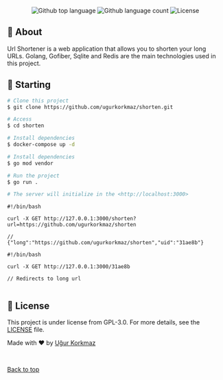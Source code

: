 

<p align="center">
  <img alt="Github top language" src="https://img.shields.io/github/languages/top/ugurkorkmaz/shorten?color=56BEB8">

  <img alt="Github language count" src="https://img.shields.io/github/languages/count/ugurkorkmaz/shorten?color=56BEB8">

  <img alt="License" src="https://img.shields.io/github/license/ugurkorkmaz/shorten?color=56BEB8">



<br>

## :dart: About ##
Url Shortener is a web application that allows you to shorten your long URLs. Golang, Gofiber, Sqlite and Redis are the main technologies used in this project.

## :checkered_flag: Starting ##

```bash
# Clone this project
$ git clone https://github.com/ugurkorkmaz/shorten.git

# Access
$ cd shorten

# Install dependencies
$ docker-compose up -d

# Install dependencies
$ go mod vendor

# Run the project
$ go run .

# The server will initialize in the <http://localhost:3000>
```
```
#!/bin/bash

curl -X GET http://127.0.0.1:3000/shorten?url=https://github.com/ugurkorkmaz/shorten

// 
{"long":"https://github.com/ugurkorkmaz/shorten","uid":"31ae8b"}
```
```
#!/bin/bash

curl -X GET http://127.0.0.1:3000/31ae8b

// Redirects to long url


```
## :memo: License ##

This project is under license from GPL-3.0. For more details, see the [LICENSE](LICENSE.md) file.


Made with :heart: by <a href="https://github.com/ugurkorkmaz" target="_blank">Uğur Korkmaz</a>

&#xa0;

<a href="#top">Back to top</a>
